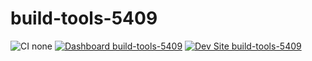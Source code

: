 # build-tools-5409

![CI none](https://img.shields.io/badge/ci-none-orange.svg)
[![Dashboard build-tools-5409](https://img.shields.io/badge/dashboard-build_tools_5409-yellow.svg)](https://dashboard.pantheon.io/sites/6ca2cbc0-86a1-4cb0-99da-1c63638fcfd8#dev/code)
[![Dev Site build-tools-5409](https://img.shields.io/badge/site-build_tools_5409-blue.svg)](http://dev-build-tools-5409.pantheonsite.io/)